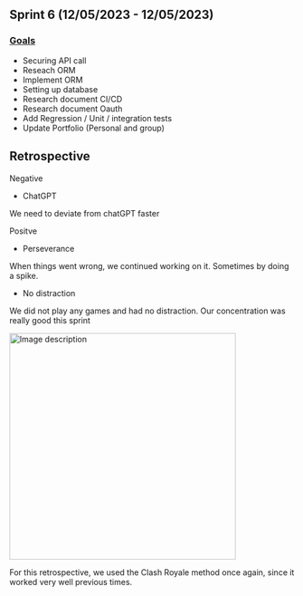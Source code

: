## Sprint 6 (12/05/2023 - 12/05/2023)
### [Goals](https://github.com/orgs/ArthurBrouwersSemester3/projects/14/views/1)
 - Securing API call
 - Reseach ORM
 - Implement ORM
 - Setting up database
 - Research document CI/CD
 - Research document Oauth
 - Add Regression / Unit / integration tests
 - Update Portfolio (Personal and group)

## Retrospective 
Negative
- ChatGPT

We need to deviate from chatGPT faster

Positve
- Perseverance

When things went wrong, we continued working on it. Sometimes by doing a spike.

- No distraction

We did not play any games and had no distraction. Our concentration was really good this sprint

<img src="https://github.com/ArthurBrouwersSemester3/Documentation/assets/124791770/3bc59234-1bbb-4b0b-90b1-9360c2ce1e7a" alt="Image description" width="400" height="400">

For this retrospective, we used the Clash Royale method once again, since it worked very well previous times.
